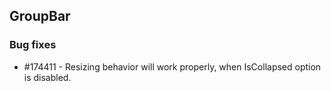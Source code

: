 ## GroupBar

### Bug fixes


* \#174411 - Resizing behavior will work properly, when IsCollapsed option is disabled.
